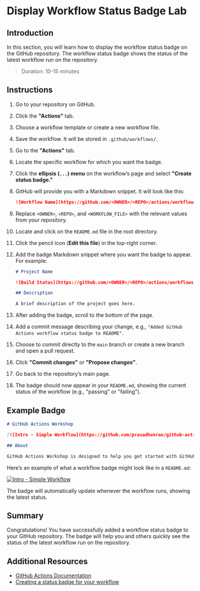 # Display Workflow Status Badge Lab

## Introduction

In this section, you will learn how to display the workflow status badge on the GitHub repository. The workflow status badge shows the status of the latest workflow run on the repository.

> Duration: 10-15 minutes

## Instructions

1. Go to your repository on GitHub.
1. Click the **"Actions"** tab.
1. Choose a workflow template or create a new workflow file.
1. Save the workflow. It will be stored in `.github/workflows/`.
1. Go to the **"Actions"** tab.
1. Locate the specific workflow for which you want the badge.
1. Click the **ellipsis (`...`) menu** on the workflow’s page and select **"Create status badge."**
1. GitHub will provide you with a Markdown snippet. It will look like this:

   ```markdown
   ![Workflow Name](https://github.com/<OWNER>/<REPO>/actions/workflows/<WORKFLOW_FILE>.yml/badge.svg)
   ```

1. Replace `<OWNER>`, `<REPO>`, and `<WORKFLOW_FILE>` with the relevant values from your repository.
1. Locate and click on the `README.md` file in the root directory.
1. Click the pencil icon (**Edit this file**) in the top-right corner.
1. Add the badge Markdown snippet where you want the badge to appear. For example:

   ```markdown
   # Project Name

   ![Build Status](https://github.com/<OWNER>/<REPO>/actions/workflows/<WORKFLOW_FILE>.yml/badge.svg)

   ## Description

   A brief description of the project goes here.
   ```

1. After adding the badge, scroll to the bottom of the page.
1. Add a commit message describing your change, e.g., `"Added GitHub Actions workflow status badge to README"`.
1. Choose to commit directly to the `main` branch or create a new branch and open a pull request.
1. Click **"Commit changes"** or **"Propose changes"**.

1. Go back to the repository’s main page.
1. The badge should now appear in your `README.md`, showing the current status of the workflow (e.g., "passing" or "failing").

## Example Badge

```markdown
# GitHub Actions Workshop

[![Intro - Simple Workflow](https://github.com/prasadhonrao/github-actions-workshop/actions/workflows/intro-simple-workflow.yml/badge.svg)](https://github.com/prasadhonrao/github-actions-workshop/actions/workflows/intro-simple-workflow.yml)

## About

GitHub Actions Workshop is designed to help you get started with GitHub Actions and learn how to use them to automate your software development workflow.
```

Here’s an example of what a workflow badge might look like in a `README.md`:

[![Intro - Simple Workflow](https://github.com/prasadhonrao/github-actions-workshop/actions/workflows/intro-simple-workflow.yml/badge.svg)](https://github.com/prasadhonrao/github-actions-workshop/actions/workflows/intro-simple-workflow.yml)

The badge will automatically update whenever the workflow runs, showing the latest status.

## Summary

Congratulations! You have successfully added a workflow status badge to your GitHub repository. The badge will help you and others quickly see the status of the latest workflow run on the repository.

## Additional Resources

- [GitHub Actions Documentation](https://docs.github.com/en/actions)
- [Creating a status badge for your workflow](https://docs.github.com/en/actions/managing-workflow-runs/adding-a-workflow-status-badge)
